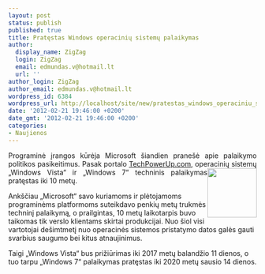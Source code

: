 ```yaml
---
layout: post
status: publish
published: true
title: Pratęstas Windows operacinių sistemų palaikymas
author:
  display_name: ZigZag
  login: ZigZag
  email: edmundas.v@hotmail.lt
  url: ''
author_login: ZigZag
author_email: edmundas.v@hotmail.lt
wordpress_id: 6384
wordpress_url: http://localhost/site/new/pratestas_windows_operaciniu_sistemu_palaikymas/
date: '2012-02-21 19:46:00 +0200'
date_gmt: '2012-02-21 19:46:00 +0200'
categories:
- Naujienos
---
```

<p style="text-align: justify;">
Programinė įrangos kūrėja Microsoft šiandien pranešė apie palaikymo politikos pasikeitimus. Pasak portalo <a class="ns" href="http://www.techpowerup.com/160925/Microsoft-Increases-Windows-Vista-amp-7-Consumer-Support-to-Ten-Years.html">TechPowerUp.com</a>, operacinių sistemų „Windows Vista“ ir <img alt="" src="http://technews.lt/userfiles/windows-logo.jpg" style="width: 100px; height: 100px; float: right; border:5px; bordercolor:white;" /> „Windows 7“ techninis palaikymas pratęstas iki 10 metų.</p>
<p style="text-align: left;">
<p>Ankščiau „Microsoft“ savo kuriamoms ir plėtojamoms programinėms platformoms suteikdavo penkių metų trukmės techninį palaikymą, o prailgintas, 10 metų laikotarpis buvo taikomas tik verslo klientams skirtai produkcijai. Nuo šiol visi vartotojai dešimtmetį nuo operacinės sistemos pristatymo datos galės gauti svarbius saugumo bei kitus atnaujinimus.</p>
<p style="text-align: justify;">
<p>Taigi „Windows Vista“ bus prižiūrimas iki 2017 metų balandžio 11 dienos, o tuo tarpu „Windows 7“ palaikymas pratęstas iki 2020 metų sausio 14 dienos.</p>
